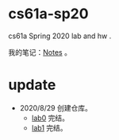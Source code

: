 # cs61a-sp20

cs61a Spring 2020 lab and hw .

我的笔记：[Notes](https://weijiew.com/codestep/book/cs61a/ch0.html) 。

# update

* 2020/8/29 创建仓库。
  * [lab0](https://weijiew.com/codestep/book/cs61a/lab0.html) 完结。
  * [lab1](https://weijiew.com/codestep/book/cs61a/lab1.html) 完结。

